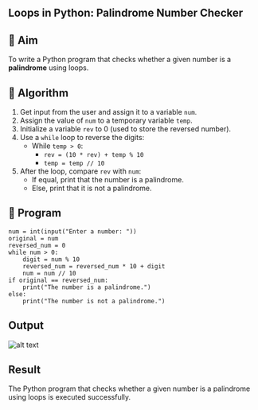 ## Loops in Python: Palindrome Number Checker

## 🎯 Aim
To write a Python program that checks whether a given number is a **palindrome** using loops.

## 🧠 Algorithm
1. Get input from the user and assign it to a variable `num`.
2. Assign the value of `num` to a temporary variable `temp`.
3. Initialize a variable `rev` to 0 (used to store the reversed number).
4. Use a `while` loop to reverse the digits:
   - While `temp > 0`:
     - `rev = (10 * rev) + temp % 10`
     - `temp = temp // 10`
5. After the loop, compare `rev` with `num`:
   - If equal, print that the number is a palindrome.
   - Else, print that it is not a palindrome.

## 🧾 Program
```
num = int(input("Enter a number: "))
original = num
reversed_num = 0
while num > 0:
    digit = num % 10
    reversed_num = reversed_num * 10 + digit
    num = num // 10
if original == reversed_num:
    print("The number is a palindrome.")
else:
    print("The number is not a palindrome.")
```
## Output

![alt text](../../Images2/m2-5.png)


## Result
The Python program that checks whether a given number is a palindrome using loops is executed successfully.
